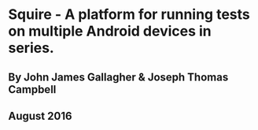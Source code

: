 # Squire - A platform for running tests on multiple Android devices in series.
## By John James Gallagher & Joseph Thomas Campbell
## August 2016
